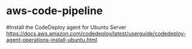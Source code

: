 # aws-code-pipeline

#Install the CodeDeploy agent for Ubuntu Server
https://docs.aws.amazon.com/codedeploy/latest/userguide/codedeploy-agent-operations-install-ubuntu.html


